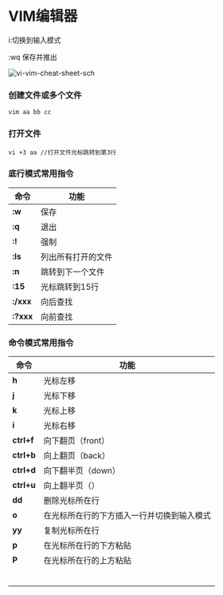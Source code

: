 # VIM编辑器

i:切换到输入模式

:wq 保存并推出

![vi-vim-cheat-sheet-sch](/Users/huyuan/Documents/GitHub/Blog/images/vi-vim-cheat-sheet-sch.gif)





### 创建文件或多个文件

```shell
vim aa bb cc
```



### 打开文件

```
vi +3 aa //打开文件光标跳转到第3行
```



### 底行模式常用指令


| 命令        | 功能        |
| --------- | --------- |
| **:w**    | 保存        |
| **:q**    | 退出        |
| **:!**    | 强制        |
| **:ls**   | 列出所有打开的文件 |
| **:n**    | 跳转到下一个文件  |
| **:15**   | 光标跳转到15行  |
| **:/xxx** | 向后查找      |
| **:?xxx** | 向前查找      |



### 命令模式常用指令

| 命令         | 功能                    |
| ---------- | --------------------- |
| **h**      | 光标左移                  |
| **j**      | 光标下移                  |
| **k**      | 光标上移                  |
| **i**      | 光标右移                  |
| **ctrl+f** | 向下翻页（front）           |
| **ctrl+b** | 向上翻页（back）            |
| **ctrl+d** | 向下翻半页（down）           |
| **ctrl+u** | 向上翻半页（）               |
| **dd**     | 删除光标所在行               |
| **o**      | 在光标所在行的下方插入一行并切换到输入模式 |
| **yy**     | 复制光标所在行               |
| **p**      | 在光标所在行的下方粘贴           |
| **P**      | 在光标所在行的上方粘贴           |
|            |                       |
|            |                       |
|            |                       |
|            |                       |
|            |                       |
|            |                       |


